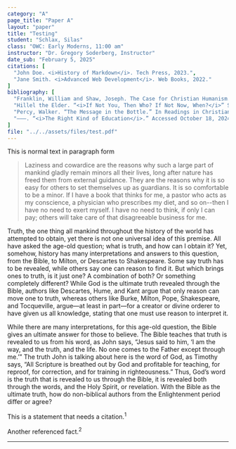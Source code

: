 ```yaml
---
category: "A"
page_title: "Paper A"
layout: "paper"
title: "Testing"
student: "Schlax, Silas"
class: "OWC: Early Moderns, 11:00 am"
instructor: "Dr. Gregory Soderberg, Instructor"
date_sub: "February 5, 2025"
citations: [
  "John Doe. <i>History of Markdown</i>. Tech Press, 2023.",
  "Jane Smith. <i>Advanced Web Development</i>. Web Books, 2022."
]
bibliography: [
  "Franklin, William and Shaw, Joseph. The Case for Christian Humanism. Grand Rapids, MI: Wm. B. Eerdmans Publishing Co, 1991.",
  "Hillel the Elder. “<i>If Not You, Then Who? If Not Now, When?</i>” Source unknown.",
  "Percy, Walker. “The Message in the Bottle.” In Readings in Christian Humanism, eds. Joseph M. Shaw, R.W. Franklin, Harris Kaasa, and Charles W. Buzicky, 589-612. Minneapolis, MN: Fortress Press, 2009.",
  "———. “<i>The Right Kind of Education</i>.” Accessed October 18, 2024. <a href='https://scottpostma.net/2021/07/01/the-right-kind-of-education' target='_blank'>https://scottpostma.net/2021/07/01/the-right-kind-of-education</a>."
]
file: "../../assets/files/test.pdf"
---
```



<p class="no-indent">This is normal text in paragraph form</p>

> <p class="no-indent">Laziness and cowardice are the reasons why such a large part of mankind gladly remain minors all their lives, long after nature has freed them from external guidance. They are the reasons why it is so easy for others to set themselves up as guardians. It is so comfortable to be a minor. If I have a book that thinks for me, a pastor who acts as my conscience, a physician who prescribes my diet, and so on--then I have no need to exert myself. I have no need to think, if only I can pay; others will take care of that disagreeable business for me.</p>

Truth, the one thing all mankind throughout the history of the world has attempted to obtain, yet there is not one universal idea of this premise. All have asked the age-old question; what is truth, and how can I obtain it? Yet, somehow, history has many interpretations and answers to this question, from the Bible, to Milton, or Descartes to Shakespeare. Some say truth has to be revealed, while others say one can reason to find it. But which brings ones to truth, is it just one? A combination of both? Or something completely different? While God is the ultimate truth revealed through the Bible, authors like Descartes, Hume, and Kant argue that only reason can move one to truth, whereas others like Burke, Milton, Pope, Shakespeare, and Tocqueville, argue—at least in part—for a creator or divine orderer to have given us all knowledge, stating that one must use reason to interpret it.

While there are many interpretations, for this age-old question, the Bible gives an ultimate answer for those to believe. The Bible teaches that truth is revealed to us from his word, as John says, “Jesus said to him, ‘I am the way, and the truth, and the life. No one comes to the Father except through me.’” The truth John is talking about here is the word of God, as Timothy says, “All Scripture is breathed out by God and profitable for teaching, for reproof, for correction, and for training in righteousness.” Thus, God’s word is the truth that is revealed to us through the Bible, it is revealed both through the words, and the Holy Spirit, or revelation. With the Bible as the ultimate truth, how do non-biblical authors from the Enlightenment period differ or agree?


This is a statement that needs a citation.<sup>1</sup>   

Another referenced fact.<sup>2</sup> 

---


